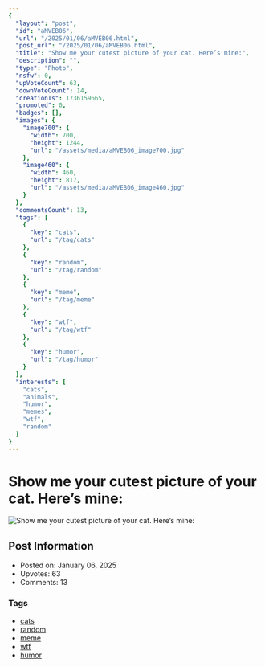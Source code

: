 ```yaml
---
{
  "layout": "post",
  "id": "aMVEB06",
  "url": "/2025/01/06/aMVEB06.html",
  "post_url": "/2025/01/06/aMVEB06.html",
  "title": "Show me your cutest picture of your cat. Here’s mine:",
  "description": "",
  "type": "Photo",
  "nsfw": 0,
  "upVoteCount": 63,
  "downVoteCount": 14,
  "creationTs": 1736159665,
  "promoted": 0,
  "badges": [],
  "images": {
    "image700": {
      "width": 700,
      "height": 1244,
      "url": "/assets/media/aMVEB06_image700.jpg"
    },
    "image460": {
      "width": 460,
      "height": 817,
      "url": "/assets/media/aMVEB06_image460.jpg"
    }
  },
  "commentsCount": 13,
  "tags": [
    {
      "key": "cats",
      "url": "/tag/cats"
    },
    {
      "key": "random",
      "url": "/tag/random"
    },
    {
      "key": "meme",
      "url": "/tag/meme"
    },
    {
      "key": "wtf",
      "url": "/tag/wtf"
    },
    {
      "key": "humor",
      "url": "/tag/humor"
    }
  ],
  "interests": [
    "cats",
    "animals",
    "humor",
    "memes",
    "wtf",
    "random"
  ]
}
---
```


# Show me your cutest picture of your cat. Here’s mine:

![Show me your cutest picture of your cat. Here’s mine:](/assets/media/aMVEB06_image700.jpg)

## Post Information

- Posted on: January 06, 2025
- Upvotes: 63
- Comments: 13

### Tags

- [cats](/tag/cats)
- [random](/tag/random)
- [meme](/tag/meme)
- [wtf](/tag/wtf)
- [humor](/tag/humor)
